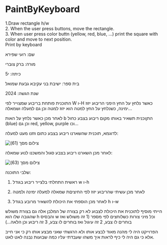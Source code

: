 # PaintByKeyboard  
1.Draw rectangle h/w  
2. When the user press buttons, move the rectangle.  
3. When user press color buttn (yellow, red, blue, ...) print the square with color and move to next position.  
Print by keyboard  

שם: רועי שפירא


מורה: ברק צוברי

כיתה: י5

בית ספר: ישיבת בני עקיבא גבעת שמואל

שנת הגשה: 2024

התוכנית פותחת בריבוע שמצוייר לפי W ו-H כאשר נלחץ על החץ הימני הריבוע יזוז ימינה, כשנלחץ על החץ למטה הוא יזוז למטה וכן גם למעלה ושמאלה...

לאחר מכן כאשר נלחץ על האות b התןוכנית תשאיר באותו מקום ריבוע בצבע כחול (blue) וכן גם red, yellow, purple וכו...

לדוגמא, תוכנית שהשארנו ריבוע בצבע כתום וזזנו מעט למעלה: 

![‏‏צילום מסך (61)](https://github.com/baraksu/PaintByKeyboard/assets/168204018/4eb6c4f8-84e8-4214-a276-eaf4cdd23b71)

לאחר מכן השארנו ריבוע בצבע סגול והמשכנו לנוע שמאלה: 

![‏‏צילום מסך (63)](https://github.com/baraksu/PaintByKeyboard/assets/168204018/2a29deee-eabd-4ed3-81c2-98094f5f4963)

שלבי התוכנה:
 
1. ראשית התחלתי בלצייר ריבוע בגודל w ו-h

2. לאחר מכן עשיתי שהריבוע יזוז לפי החיציםת שמאלה למעלה ימינה ולמטה
           
3. לאחר מכן הוספתי את היכולת להשאיר מרובע בגודל h ו-w
           
הייתי מוסיף לתוכנית את היכולת לצבוע לא רק בצורה של המלבן אלה גם בצורת משולש שהגובה שלו הוא h והבסיס w וכל מיני צורות כשלוחצים לפי מספר (1 זה משולש ואז בוחרים לו צבע, 2 זה עיגול ואז בוחרים לו צבע, 3 זה ריבוע וכן הלאה...)

הפרוייקט היה לי מהנה מאוד לבצע אותו ולא הרגשתי שאני מבצע אותו רק כי אני חייב אלא כי גם היה לי כיף לראות איך משהו שעבדתי עליו כמה שבועות נבנה לאט לאט.



